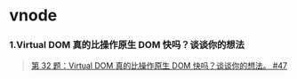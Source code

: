 # vnode

### 1.Virtual DOM 真的比操作原生 DOM 快吗？谈谈你的想法

> [第 32 题：Virtual DOM 真的比操作原生 DOM 快吗？谈谈你的想法。 #47](https://github.com/Advanced-Frontend/Daily-Interview-Question/issues/47)
